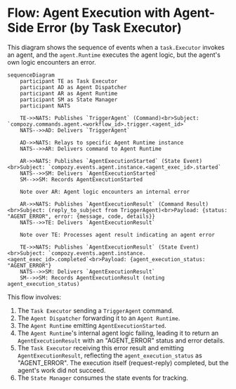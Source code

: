 # Flow: Agent Execution with Agent-Side Error (by Task Executor)

This diagram shows the sequence of events when a `task.Executor` invokes an agent, and the `agent.Runtime` executes the agent logic, but the agent's own logic encounters an error.

```mermaid
sequenceDiagram
    participant TE as Task Executor
    participant AD as Agent Dispatcher
    participant AR as Agent Runtime
    participant SM as State Manager
    participant NATS

    TE->>NATS: Publishes `TriggerAgent` (Command)<br>Subject: `compozy.commands.agent.<workflow_id>.trigger.<agent_id>`
    NATS-->>AD: Delivers `TriggerAgent`

    AD->>NATS: Relays to specific Agent Runtime instance
    NATS-->>AR: Delivers command to Agent Runtime

    AR->>NATS: Publishes `AgentExecutionStarted` (State Event)<br>Subject: `compozy.events.agent.instance.<agent_exec_id>.started`
    NATS-->>SM: Delivers `AgentExecutionStarted`
    SM-->>SM: Records AgentExecutionStarted

    Note over AR: Agent logic encounters an internal error

    AR->>NATS: Publishes `AgentExecutionResult` (Command Result)<br>Subject: (reply_to_subject from TriggerAgent)<br>Payload: {status: "AGENT_ERROR", error: {message, code, details}}
    NATS-->>TE: Delivers `AgentExecutionResult`

    Note over TE: Processes agent result indicating an agent error

    TE->>NATS: Publishes `AgentExecutionResult` (State Event)<br>Subject: `compozy.events.agent.instance.<agent_exec_id>.completed`<br>Payload: {agent_execution_status: "AGENT_ERROR"}
    NATS-->>SM: Delivers `AgentExecutionResult`
    SM-->>SM: Records AgentExecutionResult (noting agent_execution_status)
```

This flow involves:
1.  The `Task Executor` sending a `TriggerAgent` command.
2.  The `Agent Dispatcher` forwarding it to an `Agent Runtime`.
3.  The `Agent Runtime` emitting `AgentExecutionStarted`.
4.  The `Agent Runtime`'s internal agent logic failing, leading it to return an `AgentExecutionResult` with an "AGENT_ERROR" status and error details.
5.  The `Task Executor` receiving this error result and emitting `AgentExecutionResult`, reflecting the `agent_execution_status` as "AGENT_ERROR". The execution itself (request-reply) completed, but the agent's work did not succeed.
6.  The `State Manager` consumes the state events for tracking. 
